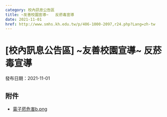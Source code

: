 ```yaml
---
category: 校內訊息公告區
title: ~友善校園宣導~   反菸毒宣導
date: 2021-11-01
href: http://www.smhs.kh.edu.tw/p/406-1000-2097,r24.php?Lang=zh-tw
---
```


# [校內訊息公告區] ~友善校園宣導~   反菸毒宣導

發布日期：2021-11-01

<div><figure><figcaption></figcaption></figure></div><div><figure><figcaption></figcaption></figure></div><div><div></div><div></div></div>

## 附件

- [電子菸危害b.png](https://www.smhs.kh.edu.tw/var/file/0/1000/attach/60/pta_1717_2522355_24220.png)
